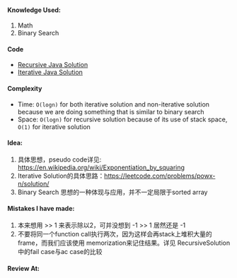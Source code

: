 #### Knowledge Used:
1.  Math
2.  Binary Search

#### Code
-   [Recursive Java Solution](./RecursiveSolution.java)
-   [Iterative Java Solution](./IterativeSolution.java)

#### Complexity
-   Time: `O(logn)` for both iterative solution and non-iterative solution
because we are doing something that is similar to binary search
-   Space: `O(logn)` for recursive solution because of its use of stack space,
`O(1)` for iterative solution

#### Idea:
1.  具体思想，pseudo code详见: <https://en.wikipedia.org/wiki/Exponentiation_by_squaring>
2.  Iterative Solution的具体思路：<https://leetcode.com/problems/powx-n/solution/>
3.  Binary Search 思想的一种体现与应用，并不一定局限于sorted array

#### Mistakes I have made:
1.  本来想用 >> 1 来表示除以2，可并没想到 -1 >> 1 居然还是 -1
2.  不要将同一个function call执行两次，因为这样会再stack上堆积大量的frame，而我们应该使用
memorization来记住结果。详见 RecursiveSolution中的fail case与ac case的比较

#### Review At:
